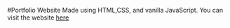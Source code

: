 #Portfolio Website
Made using HTML,CSS, and vanilla JavaScript. You can visit the website [here](https://johnnyaddis.github.io/Portfolio-Website/)

